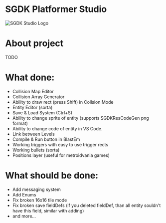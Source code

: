 # SGDK Platformer Studio

![SGDK Studio Logo](https://github.com/bolon667/SGDK_OneScreenPlatformerStudio/blob/main/readMe/sgdk_studio_github_pic.png)

# About project

TODO

# What done:

- Collision Map Editor
- Collision Array Generator
- Ability to draw rect (press Shift) in Collsion Mode
- Entity Editor (sorta)
- Save & Load System (Ctrl+S)
- Ability to change sprite of entity (supports SGDKResCodeGen png format)
- Ability to change code of entity in VS Code.
- Link between Levels
- Compile & Run button in BlastEm
- Working triggers with easy to use trigger rects
- Working bullets (sorta)
- Positions layer (useful for metroidvania games)

# What should be done:

- Add messaging system
- Add Enums
- Fix broken 16x16 tile mode
- Fix broken save fieldDefs (if you deleted fieldDef, than all entity souldn't have this field, similar with adding)
- and more...
